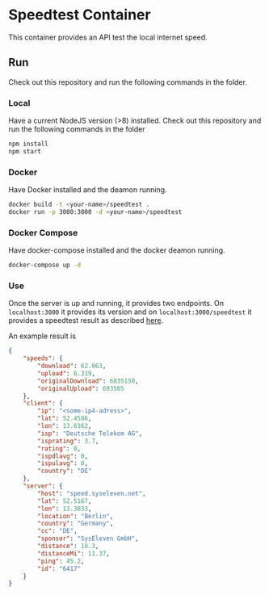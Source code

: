 # Speedtest Container

This container provides an API test the local internet speed.

## Run
Check out this repository and run the following commands in the folder.

### Local

Have a current NodeJS version (>8) installed. Check out this repository and run the following commands in the folder

```sh
npm install
npm start
```

### Docker
Have Docker installed and the deamon running.

```sh
docker build -t <your-name>/speedtest .
docker run -p 3000:3000 -d <your-name>/speedtest
```

### Docker Compose
Have docker-compose installed and the docker deamon running.

```sh
docker-compose up -d
```

### Use

Once the server is up and running, it provides two endpoints. On `localhost:3000` it provides its version and on `localhost:3000/speedtest` it provides a speedtest result as described [here](https://www.npmjs.com/package/speedtest-net#data). 

An example result is

```json
{
    "speeds": {
        "download": 62.063,
        "upload": 6.319,
        "originalDownload": 6835150,
        "originalUpload": 693505
    },
    "client": {
        "ip": "<some-ip4-adress>",
        "lat": 52.4586,
        "lon": 13.6362,
        "isp": "Deutsche Telekom AG",
        "isprating": 3.7,
        "rating": 0,
        "ispdlavg": 0,
        "ispulavg": 0,
        "country": "DE"
    },
    "server": {
        "host": "speed.syseleven.net",
        "lat": 52.5167,
        "lon": 13.3833,
        "location": "Berlin",
        "country": "Germany",
        "cc": "DE",
        "sponsor": "SysEleven GmbH",
        "distance": 18.3,
        "distanceMi": 11.37,
        "ping": 45.2,
        "id": "6417"
    }
}
```